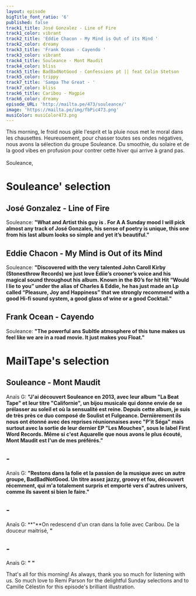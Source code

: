 ```yaml
---
layout: episode
bigTitle_font_ratio: '6'
published: false
track1_title: José Gonzalez - Line of Fire
track1_color: vibrant
track2_title: 'Eddie Chacon - My Mind is Out of its Mind '
track2_color: dreamy
track3_title: 'Frank Ocean - Cayendo '
track3_color: vibrant
track4_title: Souleance - Mont Maudit
track4_color: bliss
track5_title: BadBadNotGood - Confessions pt || feat Colin Stetson
track5_color: trippy
track7_title: 'Sampa The Great - '
track7_color: bliss
track6_title: Caribou - Magpie
track6_color: dreamy
episode_URL: 'http://mailta.pe/473/souleance/'
image: 'https://mailta.pe/img/fbPic473.png'
musiColor: musiColor473.png
---
```

<p id="introduction"> This morning, le froid nous gèle l'esprit et la pluie nous met le moral dans les chausettes. Heureusement, pour chasser toutes ses ondes négatives, nous avons la sélection du groupe Souleance. Du smoothie, du solaire et de la good vibes en profusion pour contrer cette hiver qui arrive à grand pas. 
<br><br>
Souleance, 

</p>


# Souleance' selection

## José Gonzalez - Line of Fire
Souleance: **"**What and Artist this guy is . For A A Sunday mood I will pick almost any track of José Gonzales, his sense of poetry is unique, this one from his last album looks so simple and yet it’s beautiful.**"**

## Eddie Chacon - My Mind is Out of its Mind
Souleance: **"**Discovered with the very talented John Caroll Kirby (Stonesthrow Records)
we just love Ediie’s crooner’s voice and his magical sound throughout his album.
Known in the 80’s for hit Hit “Would I lie to you” under the alias of Charles & Eddie, he has just made an Lp called “Pleasure, Joy and Happiness” that we strongly recommend with a good Hi-fi sound system, a good glass of wine or a good Cocktail.**"**

## Frank Ocean - Cayendo
Souleance: **"**The powerful ans Subltle atmosphere of this tune makes us feel like we are in a road movie. It just makes you Float.**"**


# MailTape's selection

## Souleance - Mont Maudit
Anaïs G: **"**J'ai découvert Souleance en 2013, avec leur album "La Beat Tape" et leur titre "Californie", un bijou musicale qui donne envie de se prélasser au soleil et où la sensualité est reine. Depuis cette album, je suis de très près ce duo composé de Soulist et Fulgeance. Dernièrement ils nous ont étonné avec des reprises réunionnaises avec "P'it Séga" mais surtout avec la sortie de leur dernier EP "Les Mouches", sous le label First Word Records. Même si c'est Aquarelle que nous avons le plus écouté, Mont Maudit est l'un de mes préférés.**"**

## - 
Anaïs G: **"**Restons dans la folie et la passion de la musique avec un autre groupe, BadBadNotGood. Un titre assez jazzy, groovy et fou, découvert récemment, qui m'a totalement surpris et emporté vers d'autres univers, comme ils savent si bien le faire.**"**

##  - 
Anaïs G: **"**On redescend d'un cran dans la folie avec Caribou. De la douceur maitrisé,  **"**

##  - 
Anaïs G: **"** **"**

<p id="outroduction">That's all for this morning! As always, thank you so much for listening with us. So much love to Remi Parson for the delightful Sunday selections and to Camille Célestin for this episode's brilliant illustration.</p>
